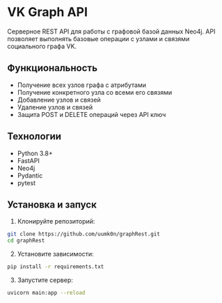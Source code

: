 # VK Graph API

Серверное REST API для работы с графовой базой данных Neo4j. API позволяет выполнять базовые операции с узлами и связями социального графа VK.

## Функциональность

- Получение всех узлов графа с атрибутами
- Получение конкретного узла со всеми его связями
- Добавление узлов и связей
- Удаление узлов и связей
- Защита POST и DELETE операций через API ключ

## Технологии

- Python 3.8+
- FastAPI
- Neo4j
- Pydantic
- pytest

## Установка и запуск

1. Клонируйте репозиторий:

```bash
git clone https://github.com/uumk0n/graphRest.git
cd graphRest
```

2. Установите зависимости:

```bash
pip install -r requirements.txt
```

3. Запустите сервер:

```bash
uvicorn main:app --reload
```
